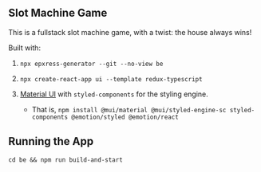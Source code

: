 ## Slot Machine Game

This is a fullstack slot machine game, with a twist: the house always wins!

Built with:

1. `npx epxress-generator --git --no-view be`
2. `npx create-react-app ui --template redux-typescript`
3. [Material UI](https://mui.com/getting-started/installation/) with `styled-components` for the styling engine.

   - That is, `npm install @mui/material @mui/styled-engine-sc styled-components @emotion/styled @emotion/react`

## Running the App

`cd be && npm run build-and-start`
